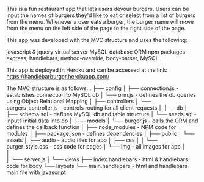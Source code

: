 This is a fun restaurant app that lets users devour burgers.  Users can be input the names of burgers they'd like to eat or select from a list of burgers from the menu.  Whenever a user eats a burger, the burger name will move from the menu on the left side of the page to the right side of the page.


This app was developed with the MVC structure and uses the following:

javascript & jquery
virtual server
MySQL database
ORM
npm packages: express, handlebars, method-override, body-parser, MySQL

This app is deployed in Heroku and can be accessed at the link:
https://handlebarburger.herokuapp.com/

The MVC structure is as follows:
.
├── config
│   ├── connection.js - establishes connection to MySQL db
│   └── orm.js - defines the db queries using Object Relational Mapping 
│ 
├── controllers
│   └── burgers_controller.js - controls routing for all client requests
│
├── db
│   ├── schema.sql - defines MySQL db and table structure 
│   └── seeds.sql - inputs initial data into db
│
├── models
│   └── burger.js - calls the ORM and defines the callback function
│ 
├── node_modules - NPM code for modules
│ 
├── package.json - defines dependencies
│
├── public
│   └── assets
│       ├── audio - audio files for app
│	 	├── css
│       │   └── burger_style.css - css code for pages
│       └── img - all images for app
│          
│  
│
├── server.js
│
└── views
    ├── index.handlebars - html & handlebars code for body
    └── layouts
        └── main.handlebars - html and handlebars main file with javascript
